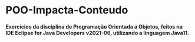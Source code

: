 # POO-Impacta-Conteudo
#### Exercícios da disciplina de Programação Orientada a Objetos, feitos na IDE Eclipse for Java Developers v2021-06, utilizando a linguagem Java11.
